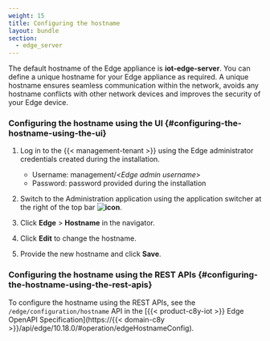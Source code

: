 ```yaml
---
weight: 15
title: Configuring the hostname
layout: bundle
section:
  - edge_server
---
```


The default hostname of the Edge appliance is **iot-edge-server**. You can define a unique hostname for your Edge appliance as required. A unique hostname ensures seamless communication within the network, avoids any hostname conflicts with other network devices and improves the security of your Edge device.

### Configuring the hostname using the UI {#configuring-the-hostname-using-the-ui}

1. Log in to the {{< management-tenant >}} using the Edge administrator credentials created during the installation.

   - Username: management/<*Edge admin username*>
   - Password: password provided during the installation
2. Switch to the Administration application using the application switcher at the right of the top bar **<img class="Default" src="/images/icons/switcher-icon.png" alt="icon" style="display: inline; float: none">**.
3. Click **Edge** > **Hostname** in the navigator.
4. Click **Edit** to change the hostname.
5. Provide the new hostname and click **Save**.

### Configuring the hostname using the REST APIs {#configuring-the-hostname-using-the-rest-apis}

To configure the hostname using the REST APIs, see the `/edge/configuration/hostname` API in the [{{< product-c8y-iot >}} Edge OpenAPI Specification](https://{{< domain-c8y >}}/api/edge/10.18.0/#operation/edgeHostnameConfig).
